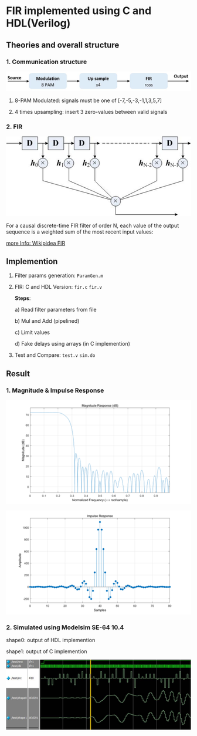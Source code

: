 # FIR implemented using C and HDL(Verilog)

## Theories and overall structure 

### 1. Communication structure

![CommuStruc](img_commu_struct.jpg)

1. 8-PAM Modulated: signals must be one of [-7,-5,-3,-1,1,3,5,7]

2. 4 times upsampling: insert 3 zero-values between valid signals



### 2. FIR

![FIRStruc](img_FIR_structure.jpg)

For a causal discrete-time FIR filter of order N, each value of the output sequence is a weighted sum of the most recent input values:

[more Info: Wikipidea FIR](https://en.wikipedia.org/wiki/Finite_impulse_response)

## Implemention
1. Filter params generation: `ParamGen.m`
2. FIR: C and HDL Version: `fir.c` `fir.v` 

    **Steps**:
    
    a) Read filter parameters from file
    
    b) Mul and Add (pipelined) 

    c) Limit values

    d) Fake delays using arrays (in C implemention)


3. Test and Compare: `test.v` `sim.do`  


## Result 
### 1. Magnitude & Impulse Response

![MagResponse](img_MagResponse.png)

![ImpulseResponse](img_ImpulseResponse.png)

### 2. Simulated using Modelsim SE-64 10.4

shape0: output of HDL implemention

shape1: output of C implemention

![simulation_result](img_simulation_result.jpg)

